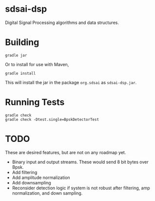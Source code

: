 sdsai-dsp
=========

Digital Signal Processing algorithms and data structures.

Building
========
```
gradle jar
```

Or to install for use with Maven,

```
gradle install
````

This will install the jar in the package `org.sdsai` as `sdsai-dsp.jar`.

Running Tests
=============

```
gradle check
gradle check -Dtest.single=BpskDetectorTest
```

TODO
====

These are desired features, but are not on any roadmap yet.

- Binary input and output streams. These would send 8 bit bytes over Bpsk.
- Add filtering
- Add amplitude normalization
- Add downsampling
- Reconsider detection logic if system is not robust after filtering, amp normalization, and down sampling.